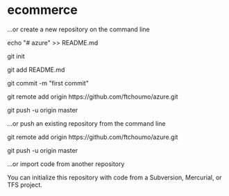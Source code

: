 # ecommerce

<p>  …or create a new repository on the command line <p> 
<p> echo "# azure" >> README.md </p>
<p> git init <p> 
<p> git add README.md <p> 
<p> git commit -m "first commit" <p> 
<p> git remote add origin https://github.com/ftchoumo/azure.git <p> 
<p> git push -u origin master <p> 
<p> …or push an existing repository from the command line <p> 
<p> git remote add origin https://github.com/ftchoumo/azure.git <p> 
<p> git push -u origin master <p> 
<p> …or import code from another repository <p> 
<p> You can initialize this repository with code from a Subversion, Mercurial, or TFS project. <p> 
